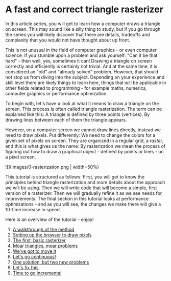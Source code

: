 # A fast and correct triangle rasterizer

In this article series, you will get to learn how a computer draws a triangle on screen. This may sound like a silly thing to study, but if you go through the series you will likely discover that there are details, tradeoffs and complexity that you would not have thought about up front.

This is not unusual in the field of computer graphics - or even computer science: If you stumble upon a problem and ask yourself: "Can it be that hard" - then well, yes, sometimes it can! Drawing a triangle on screen correctly and efficiently is certainly not trivial. And at the same time, it is considered an "old" and "already solved" problem. However, that should not stop us from diving into the subject. Depending on your experience and skill level there are likely things to learn here, things that will be applicable in other fields related to programming - for example maths, numerics, computer graphics or performance optimization.

To begin with, let's have a look at what it means to draw a triangle on the screen. This process is often called triangle rasterization. The term can be explained like this: A triangle is defined by three points (vertices). By drawing lines between each of them the triangle appears.

However, on a computer screen we cannot draw lines directly, instead we need to draw pixels. Put differently: We need to change the colors for a given set of pixels on screen. They are organized in a regular grid, a _raster_, and this is what gives us the name: By rasterization we mean the process of figuring out how to draw a graphical object - defined by points or lines - on a pixel screen.

![](images/0-rasterization.png | width=50%)

This tutorial is structured as follows: First, you will get to know the principles behind triangle rasterization and more details about the approach we will be using. Then we will write code that will become a simple, first version of a rasterizer. Then we will gradually refine it as we see needs for improvements. The final section in this tutorial looks at performance optimizations - and as you will see, the changes we make there will give a 10-time increase in speed.

Here is an overview of the tutorial - enjoy!

1. [A walkthrough of the method](https://github.com/kristoffer-dyrkorn/software-renderer/tree/main/tutorial/1#readme)
2. [Setting up the browser to draw pixels](https://github.com/kristoffer-dyrkorn/software-renderer/tree/main/tutorial/1#readme)
3. [The first, basic rasterizer](https://github.com/kristoffer-dyrkorn/software-renderer/tree/main/tutorial/1#readme)
4. [Moar triangles, moar problems](https://github.com/kristoffer-dyrkorn/software-renderer/tree/main/tutorial/1#readme)
5. [We've got to move it](https://github.com/kristoffer-dyrkorn/software-renderer/tree/main/tutorial/1#readme)
6. [Let's go continuous!](https://github.com/kristoffer-dyrkorn/software-renderer/tree/main/tutorial/1#readme)
7. [One solution, but two new problems](https://github.com/kristoffer-dyrkorn/software-renderer/tree/main/tutorial/1#readme)
8. [Let's fix this](https://github.com/kristoffer-dyrkorn/software-renderer/tree/main/tutorial/1#readme)
9. [Time to go incremental](https://github.com/kristoffer-dyrkorn/software-renderer/tree/main/tutorial/1#readme)

